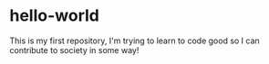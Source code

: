 # hello-world

This is my first repository, I'm trying to learn to code good so I can contribute to society in some way!
